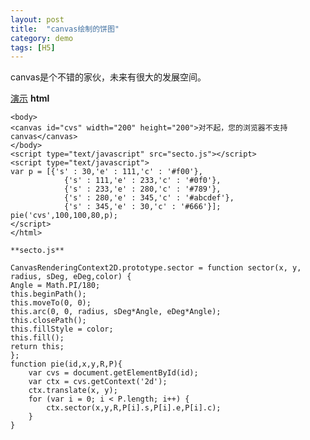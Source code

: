 ```yaml
---
layout: post
title:  "canvas绘制的饼图"
category: demo
tags: [H5]
---
```

canvas是个不错的家伙，未来有很大的发展空间。

<a href="/demo/canvas-sector/index.html" target="_blank">演示</a>
**html**
    <!doctype html>
    <html>
    <head>
    <meta charset="utf-8">
    <title>饼形图绘制-canvas</title>
    <style>
    #cvs{border:#0F0 solid 1px;margin-left: 25%}
    </style>
    </head>

    <body>
    <canvas id="cvs" width="200" height="200">对不起，您的浏览器不支持canvas</canvas>
    </body>
    <script type="text/javascript" src="secto.js"></script>
    <script type="text/javascript">
    var p = [{'s' : 30,'e' : 111,'c' : '#f00'},
                {'s' : 111,'e' : 233,'c' : '#0f0'},
                {'s' : 233,'e' : 280,'c' : '#789'},
                {'s' : 280,'e' : 345,'c' : '#abcdef'},
                {'s' : 345,'e' : 30,'c' : '#666'}];
    pie('cvs',100,100,80,p);
    </script>
    </html>

    **secto.js**

    CanvasRenderingContext2D.prototype.sector = function sector(x, y, radius, sDeg, eDeg,color) {
    Angle = Math.PI/180;
    this.beginPath();
    this.moveTo(0, 0);
    this.arc(0, 0, radius, sDeg*Angle, eDeg*Angle);
    this.closePath();
    this.fillStyle = color;
    this.fill();
    return this;
    };
    function pie(id,x,y,R,P){
        var cvs = document.getElementById(id);
        var ctx = cvs.getContext('2d');
        ctx.translate(x, y);
        for (var i = 0; i < P.length; i++) {
            ctx.sector(x,y,R,P[i].s,P[i].e,P[i].c);
        }
    }


